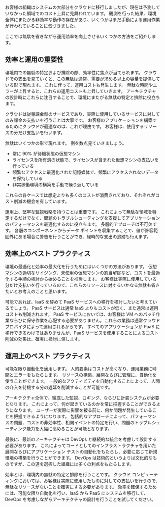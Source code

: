 お客様の組織はシステムの大部分をクラウドに移行しましたが、現在は予測していなかった領域でのコスト上昇に見舞われています。 観測を行った結果、環境全体にまたがる非効率な動作の存在があり、いくつかはまだ手動による運用作業が行われていることに気づきました。 

ここでは無駄を省きながら運用効率を向上させるいくつかの方法をご紹介します。

## <a name="importance-of-efficiency-and-operations"></a>効率と運用の重要性

環境内での無駄の特定および排除の際、効率性に焦点が当てられます。 クラウドでの支出を見ていくと、この無駄は通常、需要が求める以上の容量を提供している形で現れます。 これに伴って、運用コストも発生します。 無駄な時間やエラーが上昇すると、これらの運用コストも上昇していきます。 アーキテクチャの設計時にこれらに注目することで、環境にまたがる無駄の特定と排除に役立ちます。

クラウドは従量課金型のサービスであり、実際に使用しているサービスに対してのみ課金の支払いを行うことは大事です。 お客様のアプリケーションを構築するためにクラウドが最適なのは、これが理由です。 お客様は、使用するリソースの分だけ支払いを行います。

無駄はいくつかの形で現れます。 例を数点見ていきましょう。

* 常に 90% が待機状態の仮想マシン
* ライセンスを所有済の状態で、ライセンスが含まれた仮想マシンの支払いを行っている
* 頻繁なアクセスに最適化された記憶媒体で、頻繁にアクセスされないデータを保持している
* 非実稼働環境の構築を手動で繰り返している

これらの各ケースでは想定よりも多くのコストが消費されており、それぞれがコスト削減の機会を有しています。

運用上、堅牢な監視戦略を持つことは重要です。 これによって無駄な領域を特定するだけでなく、問題のトラブルシューティングを支援してアプリケーションのパフォーマンスを最適化するのに役立ちます。 多層的アプローチは不可欠です。 各層のコンポーネントからデータ ポイントを収集することで、値が許容範囲外にある場合に警告を行うことができ、経時的な支出の追跡も行えます。

## <a name="efficiency-best-practices"></a>効率上のベスト プラクティス

環境の最適化と効率の最大化を行うためにはいくつかの方法があります。 仮想マシンの適切なサイジング、未使用の仮想マシンの割当解除など、コストを最適化する手順の検討から始めることを推奨します。 お客様は実際に使用している分だけ支払いを行っているので、これらのリソースに対するいかなる無駄も省きたいとお考えのことと思います。

可能であれば、IaaS を辞めて PaaS サービスへの移行を検討したいと考えているでしょう。 PaaS サービスは通常 IaaS よりもコストが低く、また通常は運用コストも削減されます。 PaaS サービスにおいては、お客様は VM へのパッチ作業ならびに保守作業を心配する必要がありません。これらの業務は通常クラウド プロバイダによって運用されるからです。 すべてのアプリケーションが PaaS に移行できるわけではありませんが、PaaS サービスを使用することによるコスト削減の効果は、確実に検討に値します。

## <a name="operational-best-practices"></a>運用上のベスト プラクティス

可能な限り自動化を適用します。 人的要素はコストが高くなり、運用業務に時間とエラーをもたらします。 リソースの構築、展開ならびに管理に、自動化を使うことができます。 一般的なアクティビティを自動化することによって、人間の介入を待機する分の遅延を削減することが可能です。

アーキテクチャ全体で、徹底した監視、ロギング、ならびに計装システムが必要となります。 これによって、何が起きているのかを常に把握することができるようになります。 ユーザーが実際に影響を被る前に、何か問題が発生していることを把握できるようになります。 包括的なアプローチによって、パフォーマンスの問題、コストの非効率性、相関イベントの特定を行い、問題のトラブルシューティング能力を大幅に高めることが可能となります。

最後に、最新のアーキテクチャは DevOps と継続的な統合を考慮して設計する必要があります。 これによってコードとしてのインフラストラクチャを用いた展開ならびにアプリケーション テストの自動化をもたらし、必要に応じて新規環境の構築を行うことができます。 DevOps は技術的というよりは文化的なものですが、この道を選択した組織には多くの利点をもたらします。

効率とは、環境内の無駄の特定と排除を行うことです。 クラウド コンピューティングにおいては、お客様は実際に使用したものに対しての支払いを行うので、無駄なリソースがないことを確実にする必要があります。 効率を確保するためには、可能な限り自動化を行い、IaaS から PaaS にシステムを移行して、DevOps を考慮しながらアーキテクチャの設計を行うことを試してください。 
